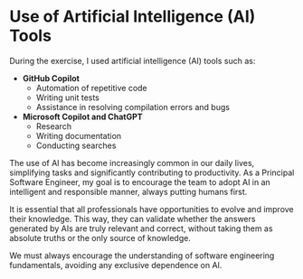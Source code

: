 # Use of Artificial Intelligence (AI) Tools

During the exercise, I used artificial intelligence (AI) tools such as:

- **GitHub Copilot**
  - Automation of repetitive code
  - Writing unit tests
  - Assistance in resolving compilation errors and bugs
- **Microsoft Copilot and ChatGPT**
  - Research
  - Writing documentation
  - Conducting searches

The use of AI has become increasingly common in our daily lives, simplifying tasks and significantly contributing to productivity. As a Principal Software Engineer, my goal is to encourage the team to adopt AI in an intelligent and responsible manner, always putting humans first.

It is essential that all professionals have opportunities to evolve and improve their knowledge. This way, they can validate whether the answers generated by AIs are truly relevant and correct, without taking them as absolute truths or the only source of knowledge.

We must always encourage the understanding of software engineering fundamentals, avoiding any exclusive dependence on AI.
